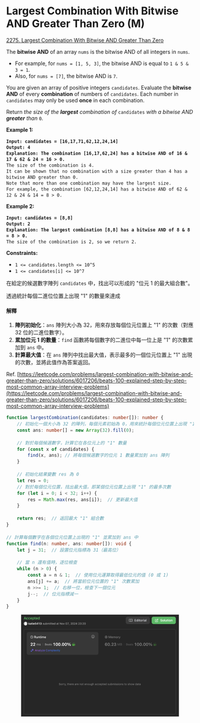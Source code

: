 # Largest Combination With Bitwise AND Greater Than Zero (M)

[2275. Largest Combination With Bitwise AND Greater Than Zero](https://leetcode.com/problems/largest-combination-with-bitwise-and-greater-than-zero/)



The **bitwise AND** of an array `nums` is the bitwise AND of all integers in `nums`.

* For example, for `nums = [1, 5, 3]`, the bitwise AND is equal to `1 & 5 & 3 = 1`.
* Also, for `nums = [7]`, the bitwise AND is `7`.

You are given an array of positive integers `candidates`. Evaluate the **bitwise AND** of every **combination** of numbers of `candidates`. Each number in `candidates` may only be used **once** in each combination.

Return _the size of the **largest** combination of_ `candidates` _with a bitwise AND **greater** than_ `0`.

&#x20;

**Example 1:**

<pre><code><strong>Input: candidates = [16,17,71,62,12,24,14]
</strong><strong>Output: 4
</strong><strong>Explanation: The combination [16,17,62,24] has a bitwise AND of 16 &#x26; 17 &#x26; 62 &#x26; 24 = 16 > 0.
</strong>The size of the combination is 4.
It can be shown that no combination with a size greater than 4 has a bitwise AND greater than 0.
Note that more than one combination may have the largest size.
For example, the combination [62,12,24,14] has a bitwise AND of 62 &#x26; 12 &#x26; 24 &#x26; 14 = 8 > 0.
</code></pre>

**Example 2:**

<pre><code><strong>Input: candidates = [8,8]
</strong><strong>Output: 2
</strong><strong>Explanation: The largest combination [8,8] has a bitwise AND of 8 &#x26; 8 = 8 > 0.
</strong>The size of the combination is 2, so we return 2.
</code></pre>

&#x20;

**Constraints:**

* `1 <= candidates.length <= 10^5`
* `1 <= candidates[i] <= 10^7`



在給定的候選數字陣列 `candidates` 中，找出可以形成的 "位元 1 的最大組合數"。

透過統計每個二進位位置上出現 "1" 的數量來達成





#### 解釋

1. **陣列初始化**：`ans` 陣列大小為 32，用來存放每個位元位置上 "1" 的次數（對應 32 位的二進位數字）。
2. **累加位元 1 的數量**：`find` 函數將每個數字的二進位中每一位上是 "1" 的次數累加到 `ans` 中。
3. **計算最大值**：在 `ans` 陣列中找出最大值，表示最多的一個位元位置上 "1" 出現的次數，並將此值作為答案返回。

Ref. [https://leetcode.com/problems/largest-combination-with-bitwise-and-greater-than-zero/solutions/6017206/beats-100-explained-step-by-step-most-common-array-interview-problems](https://leetcode.com/problems/largest-combination-with-bitwise-and-greater-than-zero/solutions/6017206/beats-100-explained-step-by-step-most-common-array-interview-problems)

```typescript
function largestCombination(candidates: number[]): number {
    // 初始化一個大小為 32 的陣列，每個元素初始為 0，用來統計每個位元位置上出現 "1" 的數量
    const ans: number[] = new Array(32).fill(0);
    
    // 對於每個候選數字，計算它在各位元上的 "1" 數量
    for (const x of candidates) {
        find(x, ans); // 將每個候選數字的位元 1 數量累加到 ans 陣列
    }
    
    // 初始化結果變數 res 為 0
    let res = 0;
    // 對於每個位元位置，找出最大值，即某個位元位置上出現 "1" 的最多次數
    for (let i = 0; i < 32; i++) {
        res = Math.max(res, ans[i]);  // 更新最大值
    }
    
    return res;  // 返回最大 "1" 組合數
}

// 計算每個數字在各個位元位置上出現的 "1" 並累加到 ans 中
function find(n: number, ans: number[]): void {
    let j = 31;  // 設置位元指標為 31（最高位）
    
    // 當 n 還有值時，逐位檢查
    while (n > 0) {
        const a = n & 1;  // 使用位元運算取得最低位元的值 (0 或 1)
        ans[j] += a;  // 將當前位元位置的 "1" 次數累加
        n >>= 1;  // 右移一位，檢查下一個位元
        j--;  // 位元指標減一
    }
}

```

<figure><img src="../.gitbook/assets/截圖 2024-11-07 晚上11.20.33.png" alt=""><figcaption></figcaption></figure>

